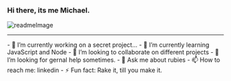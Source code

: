 ### Hi there, its me Michael.
![readmeImage](https://user-images.githubusercontent.com/68996309/101536472-55133100-399a-11eb-8f54-b8fb6fb26fab.gif)
<hr>
- 🔭 I’m currently working on a secret project...
- 🌱 I’m currently learning JavaScript and Node
- 👯 I’m looking to collaborate on different projects
- 🤔 I’m looking for gernal help sometimes.
- 💬 Ask me about rubies
- 📫 How to reach me: linkedin 
- ⚡ Fun fact: Rake it, till you make it.
<!--
**MrBeamer/MrBeamer** is a ✨ _special_ ✨ repository because its `README.md` (this file) appears on your GitHub profile.



-->
